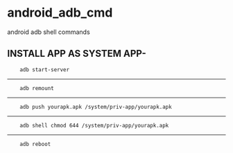 # android_adb_cmd
android adb shell commands


## INSTALL APP AS SYSTEM APP-


        adb start-server
        
------------------------------------------------------------ 
        
        adb remount
------------------------------------------------------------ 
        adb push yourapk.apk /system/priv-app/yourapk.apk
------------------------------------------------------------ 
        
        adb shell chmod 644 /system/priv-app/yourapk.apk
------------------------------------------------------------ 
        
        adb reboot
        
